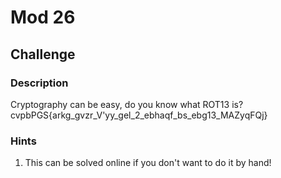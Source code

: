 # Mod 26

## Challenge

### Description
Cryptography can be easy, do you know what ROT13 is? cvpbPGS{arkg_gvzr_V'yy_gel_2_ebhaqf_bs_ebg13_MAZyqFQj}

### Hints
1. This can be solved online if you don't want to do it by hand!
